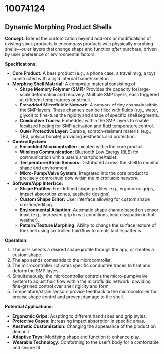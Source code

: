 # 10074124

## Dynamic Morphing Product Shells

**Concept:** Extend the customization beyond add-ons or modifications of existing stock products to encompass products with physically morphing shells—outer layers that change shape and function *after* purchase, driven by user preference or environmental factors.

**Specifications:**

*   **Core Product:** A base product (e.g., a phone case, a travel mug, a toy) constructed with a rigid internal frame/skeleton.
*   **Morphing Shell Material:** A composite material consisting of:
    *   **Shape Memory Polymer (SMP):** Provides the capacity for large-scale deformation and recovery. Multiple SMP layers, each triggered at different temperatures or stimuli.
    *   **Embedded Microfluidic Network:** A network of tiny channels within the SMP layers. These channels can be filled with fluids (e.g., water, glycol) to fine-tune the rigidity and shape of specific shell segments.
    *   **Conductive Traces:** Embedded within the SMP layers to enable localized heating for SMP activation and fluid temperature control.
    *   **Outer Protective Layer:** Durable, scratch-resistant material (e.g., TPU, polycarbonate) providing aesthetics and protection.
*   **Control System:**
    *   **Embedded Microcontroller:** Located within the core product.
    *   **Wireless Communication:** Bluetooth Low Energy (BLE) for communication with a user's smartphone/tablet.
    *   **Temperature/Strain Sensors:** Distributed across the shell to monitor shape and environment.
    *   **Micro-Pump/Valve System:** Integrated into the core product to precisely control fluid flow within the microfluidic network.
*   **Software/App Interface:**
    *   **Shape Profiles:** Pre-defined shape profiles (e.g., ergonomic grips, impact absorption zones, aesthetic designs).
    *   **Custom Shape Editor:** User interface allowing for custom shape creation/editing.
    *   **Environmental Adaption:** Automatic shape change based on sensor input (e.g., increased grip in wet conditions, heat dissipation in hot weather).
    *   **Pattern/Texture Morphing:**  Ability to change the surface texture of the shell using controlled fluid flow to create tactile patterns.

**Operation:**

1.  The user selects a desired shape profile through the app, or creates a custom shape.
2.  The app sends commands to the microcontroller.
3.  The microcontroller activates specific conductive traces to heat and deform the SMP layers.
4.  Simultaneously, the microcontroller controls the micro-pump/valve system to adjust fluid flow within the microfluidic network, providing fine-grained control over shell rigidity and form.
5.  Temperature/strain sensors provide feedback to the microcontroller for precise shape control and prevent damage to the shell.

**Potential Applications:**

*   **Ergonomic Grips:** Adapting to different hand sizes and grip styles.
*   **Protective Cases:** Increasing impact absorption in specific areas.
*   **Aesthetic Customization:** Changing the appearance of the product on demand.
*   **Adaptive Toys:** Modifying shape and function to enhance play.
*   **Wearable Technology:** Conforming to the user’s body for a comfortable and secure fit.
